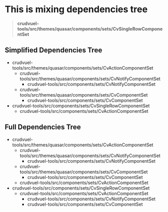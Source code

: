 # This is mixing dependencies tree

> **crudvuel-tools/src/themes/quasar/components/sets/CvSingleRowComponentSet**

## Simplified Dependencies Tree

* crudvuel-tools/src/themes/quasar/components/sets/CvActionComponentSet
  * crudvuel-tools/src/themes/quasar/components/sets/CvNotifyComponentSet
    * crudvuel-tools/src/components/sets/CvNotifyComponentSet
  * crudvuel-tools/src/themes/quasar/components/sets/CvComponentSet
    * crudvuel-tools/src/components/sets/CvComponentSet
* crudvuel-tools/src/components/sets/CvSingleRowComponentSet
  * crudvuel-tools/src/components/sets/CvActionComponentSet

## Full Dependencies Tree

* crudvuel-tools/src/themes/quasar/components/sets/CvActionComponentSet
  * crudvuel-tools/src/themes/quasar/components/sets/CvNotifyComponentSet
    * crudvuel-tools/src/components/sets/CvNotifyComponentSet
  * crudvuel-tools/src/themes/quasar/components/sets/CvComponentSet
    * crudvuel-tools/src/components/sets/CvComponentSet
  * crudvuel-tools/src/components/sets/CvActionComponentSet
* crudvuel-tools/src/components/sets/CvSingleRowComponentSet
  * crudvuel-tools/src/components/sets/CvActionComponentSet
    * crudvuel-tools/src/components/sets/CvNotifyComponentSet
    * crudvuel-tools/src/components/sets/CvComponentSet
